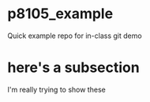 # p8105_example

Quick example repo for in-class git demo

# here's a subsection

I'm really trying to show these